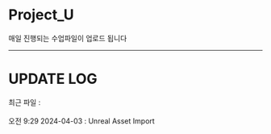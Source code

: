 # Project_U
매일 진행되는 수업파일이 업로드 됩니다

---

# UPDATE LOG

최근 파일 : </br>
</br>
오전 9:29 2024-04-03 : Unreal Asset Import</br>
